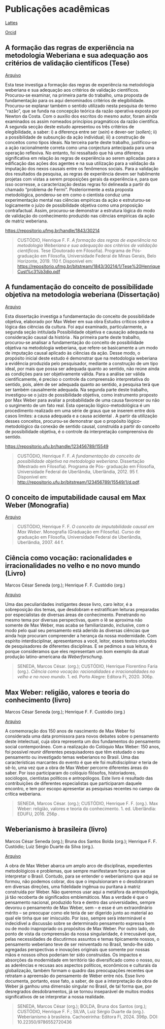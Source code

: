 # Publicações acadêmicas

[Lattes](http://lattes.cnpq.br/4370637220566487)

[Orcid](https://orcid.org/0000-0001-7060-3446)

## A formação das regras de experiência na metodologia Weberiana e sua adequação aos critérios de validação científicos (Tese)

[Arquivo](https://github.com/henriqueffc/academia/blob/main/Tese%20HenriqueCust%C3%B3dio.pdf)

Esta tese investiga a formação das regras de experiência na metodologia
weberiana e sua adequação aos critérios de validação científicos. Procurou-se
examinar, na primeira parte do trabalho, uma proposta de fundamentação para os
aqui denominados critérios de elegibilidade. Procurou-se explanar também o
sentido utilizado nesta pesquisa do termo “razão”, que se funda na concepção
teórica da razão operativa exposta por Newton da Costa. Com o auxílio dos
escritos do mesmo autor, foram ainda examinados os assim nomeados princípios
pragmáticos da razão científica. A segunda secção deste estudo apresentou os
três critérios de elegibilidade, a saber: i) a diferença entre ser (_sein_) e
dever-ser (_sollen_); ii) a possibilidade de subsunção da ação individual; iii)
a construção de conceitos como tipos ideais. Na terceira parte deste trabalho,
justificou-se a ação racionalmente correta como uma conjectura antecipada para
uma operação reflexiva. No entanto, foi ressaltado que há uma diferença
significativa em relação às regras de experiência ao serem aplicadas para a
edificação das ações dos agentes e na sua utilização para a validação da
imputação dos nexos causais entre os fenômenos sociais. Para a validação dos
resultados da pesquisa, as regras de experiência devem ser habilmente projetas
com vistas a serem proposições gerais da experiência e, para que isso ocorresse,
a caracterização destas regras foi delineada a partir do chamado “problema de
Fermi”. Posteriormente a esta proposta metodológica, ponderou-se em como o
cientista conduz uma experimentação mental nas ciências empíricas da ação e
estruturou-se logicamente o juízo de possibilidade objetiva como uma proposição
contrafactual. Assim, procurou-se demonstrar a estrutura lógica do modo de
validação do conhecimento produzido nas ciências empíricas da ação de matriz
weberiana.

<https://repositorio.ufmg.br/handle/1843/30214>

> CUSTÓDIO, Henrique F. F. _A formação das regras de experiência na metodologia
> Weberiana e sua adequação aos critérios de validação científicos_. Tese
> (Doutorado em Filosofia). Programa de Pós-graduação em Filosofia, Universidade
> Federal de Minas Gerais, Belo Horizonte, 2019. 110 f. Disponível em:
> <https://repositorio.ufmg.br/bitstream/1843/30214/1/Tese%20HenriqueCust%c3%b3dio.pdf>

## A fundamentação do conceito de possibilidade objetiva na metodologia weberiana (Dissertação)

[Arquivo](https://github.com/henriqueffc/academia/blob/main/disserta%C3%A7%C3%A3o%20HenriqueCust%C3%B3dio.pdf)

Esta dissertação investiga a fundamentação do conceito de possibilidade
objetiva, elaborado por Max Weber em sua obra Estudos críticos sobre a lógica
das ciências da cultura. Foi aqui examinado, particularmente, a segunda seção
intitulada Possibilidade objetiva e causação adequada na consideração causal da
história . Na primeira parte deste trabalho, procurou-se analisar a
fundamentação do conceito de possibilidade objetiva na metodologia weberiana,
que refere-se basicamente a um modo de imputação causal aplicado às ciências da
ação. Desse modo, o propósito inicial deste estudo é demonstrar que na
metodologia weberiana a evidência produzida pelo pesquisador, mediante a
construção de um tipo ideal, por mais que possa ser adequada quanto ao sentido,
não reúne ainda as condições para ser objetivamente válida. Para a análise ser
válida cientificamente, é preciso o controle da compreensão interpretativa do
sentido, pois, além de ser adequada quanto ao sentido, a pesquisa terá que ser
também causalmente adequada. Na segunda parte deste trabalho, investigou-se o
juízo de possibilidade objetiva, como instrumento proposto por Max Weber para
avaliar a probabilidade de uma causa favorecer ou não o surgimento de um fato
real. Esta operação lógico-metodológica é um procedimento realizado em uma série
de graus que se inserem entre dois casos limites: a causa adequada e a causa
acidental . A partir da utilização desses conceitos, procurou-se demonstrar que
o propósito lógico-metodológico da conexão de sentido causal, construída a
partir do conceito de possibilidade objetiva, é o controle da interpretação
compreensiva do sentido.

<https://repositorio.ufu.br/handle/123456789/15549>

> CUSTÓDIO, Henrique F. F. _A fundamentação do conceito de possibilidade
> objetiva na metodologia weberiana_. Dissertação (Mestrado em Filosofia).
> Programa de Pós- graduação em Filosofia, Universidade Federal de Uberlândia,
> Uberlândia, 2012. 95 f. Disponível em:
> <http://repositorio.ufu.br/bitstream/123456789/15549/1/d.pdf>.

## O conceito de imputabilidade causal em Max Weber (Monografia)

[Arquivo](https://github.com/henriqueffc/academia/blob/main/monografia.pdf)

> CUSTÓDIO, Henrique F. F. _O conceito de imputabilidade causal em Max Weber_.
> Monografia (Graduação em Filosofia). Curso de graduação em Filosofia,
> Universidade Federal de Uberlândia, Uberlândia, 2007. 44 f.

## Ciência como vocação: racionalidades e irracionalidades no velho e no novo mundo (Livro)

Marcos César Seneda (org.); Henrique F. F. Custódio (org.)

[Arquivo](https://github.com/henriqueffc/academia/blob/main/ci%C3%AAnciaWeber.pdf)

Uma das peculiaridades instigantes desse livro, caro leitor, é a sobreposição
dos temas, que desdobram e estratificam leituras preparadas por especialistas de
diversas áreas de conhecimento. Penetrando no mesmo tema por diversas
perspectivas, quem o lê se aproxima não somente de Max Weber, mas acaba se
familiarizando, inclusive, com o modo pelo qual seu pensamento está aderido às
diversas ciências que ainda hoje procuram compreender a herança da nossa
modernidade. Com espírito interdisciplinar, apresentamos a você, leitor, esses
textos oriundos de pesquisadores de diferentes disciplinas. E se pedimos a sua
leitura, é porque consideramos que eles representam um bom exemplo da atual
produção latino-americana da _Weberforschung_.

> SENEDA, Marcos César. (org.); CUSTÓDIO, Henrique Florentino Faria (org.).
> _Ciência como vocação: racionalidades e irracionalidades no velho e no novo
> mundo_. 1. ed. Porto Alegre: Editora Fi, 2020. 306p.

## Max Weber: religião, valores e teoria do conhecimento (livro)

Marcos César Seneda (org.); Henrique F. F. Custódio (org.)

[Arquivo](https://github.com/henriqueffc/academia/blob/main/livroWeberI.pdf)

A comemoração dos 150 anos de nascimento de Max Weber foi considerada uma data
promissora para novos debates sobre o pensamento deste intelectual, cuja obra
representa um dos fundamentos do pensamento social contemporâneo. Com a
realização do Colóquio Max Weber: 150 anos, foi possível reunir diferentes
pesquisadores que têm estudado o seu pensamento ou investigado temas weberianos
no Brasil. Uma das características marcantes do evento é que ele foi
multidisciplinar e teria de sê-lo, uma vez que a obra de Max Weber percorre
diferentes áreas do saber. Por isso participaram do colóquio filósofos,
historiadores, sociólogos, cientistas políticos e antropólogos. Este livro é
resultado das contribuições de diferentes especialistas que participaram daquele
encontro, e tem por escopo apresentar as pesquisas recentes no campo da crítica
weberiana.

> SENEDA, Marcos César. (org.); CUSTÓDIO, Henrique F. F. (org.). Max Weber:
> religião, valores e teoria do conhecimento. 1. ed. Uberlândia: EDUFU, 2016.
> 256p .

## Weberianismo à brasileira (livro)

Marcos César Seneda (org.); Bruna dos Santos Bolda (org.); Henrique F. F.
Custódio; Luiz Sérgio Duarte da Silva (org.).

[Arquivo](https://github.com/henriqueffc/academia/blob/main/livroweber3.pdf)

A obra de Max Weber abarca um amplo arco de disciplinas, expedientes
metodológicos e problemas, que sempre manifestaram força para se interpretar o
Brasil. Contudo, para se entender o weberianismo que aqui se formou, não podemos
cobrar, dos que o impulsionaram e o desdobraram em diversas direções, uma
fidelidade ingênua ou puritana à matriz construída por Weber. Não queremos usar
aqui a metáfora da antropofagia, já tão recoberta de significados emblemáticos.
Mas a verdade é que o pensamento nacional, produzido fora e dentro das
universidades, sempre devorou o pensamento de Max Weber, sem – e esse é um
extraordinário mérito – se preocupar como ele teria de ser digerido junto ao
material ao qual ele tinha que ser imiscuído. Por isso, sempre será interminável
e indecidível a discussão sobre se determinado pensamento expressa bem ou de
modo inapropriado os propósitos de Max Weber. Por outro lado, do ponto de vista
da compreensão da nossa singularidade, é irrecusável que, pelas necessidades de
discutirmos assuntos e temas tipicamente nossos, o pensamento weberiano teve de
ser reinventado no Brasil, tendo-lhe sido agregadas perspectivas e inovações
originais que somente por nossas mãos e nossos olhos poderiam ter sido
construídas. Os impactos e absorções da modernidade em território tão
diversificado como o nosso, ou as aderências e recusas aos aspectos políticos,
econômicos e culturais da globalização, também formam o quadro das preocupações
recentes que retratam a apreensão do pensamento de Weber entre nós. Esse livro
documenta, portanto, esse fato, a saber, de que a interpretação da obra de Weber
já ganhou uma dimensão singular no Brasil, de tal forma que, por desregrados
desdobramentos, já se tornou inseparável de muitos modos significativos de se
interpretar a nossa realidade.

> SENEDA, Marcos César (org.); BOLDA, Bruna dos Santos (org.); CUSTÓDIO,
> Henrique F. F.; SILVA, Luiz Sérgio Duarte da (org.). Weberianismo à
> brasileira. Cachoeirinha: Editora Fi, 2024. 396p. DOI: 10.22350/9786552720436
